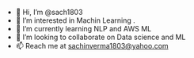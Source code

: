 - 👋 Hi, I’m @sach1803
- 👀 I’m interested in Machin Learning .
- 🌱 I’m currently learning NLP and AWS ML
- 💞️ I’m looking to collaborate on Data science and ML
- 📫 Reach me at sachinverma1803@yahoo.com

<!---
sach1803/sach1803 is a ✨ special ✨ repository because its `README.md` (this file) appears on your GitHub profile.
You can click the Preview link to take a look at your changes.
--->
